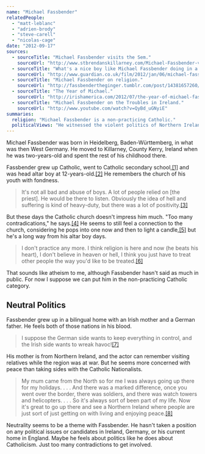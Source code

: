 ```yaml
---
name: "Michael Fassbender"
relatedPeople:
  - "matt-leblanc"
  - "adrien-brody"
  - "steve-carell"
  - "nicolas-cage"
date: "2012-09-17"
sources:
  - sourceTitle: "Michael Fassbender visits the Sem."
    sourceUrl: "http://www.stbrendanskillarney.com/Michael-Fassbender-visits-the-Sem-58-article.htm?saint=471ef2db39536a9745adb7ff53660b08"
  - sourceTitle: "What's a nice boy like Michael Fassbender doing in a film like Shame?"
    sourceUrl: "http://www.guardian.co.uk/film/2012/jan/06/michael-fassbender-shame-mcqueen"
  - sourceTitle: "Michael Fassbender on religion."
    sourceUrl: "http://fassbendertheginger.tumblr.com/post/14381657260/you-cant-not-be-religious-in-ireland-i-was-an"
  - sourceTitle: "The Year of Michael."
    sourceUrl: "http://irishamerica.com/2012/07/the-year-of-michael-fassbender/"
  - sourceTitle: "Michael Fassbender on the Troubles in Ireland."
    sourceUrl: "http://www.youtube.com/watch?v=QyBd_uGNyiE"
summaries:
  religion: "Michael Fassbender is a non-practicing Catholic."
  politicalViews: "He witnessed the violent politics of Northern Ireland as a kid, but isn't involved in politics these days."
---
```


Michael Fassbender was born in Heidelberg, Baden-Württemberg, in what was then West Germany. He moved to Killarney, County Kerry, Ireland when he was two-years-old and spent the rest of his childhood there.

Fassbender grew up Catholic, went to Catholic secondary school,<a class="source-citation" href="#http%3A%2F%2Fwww.stbrendanskillarney.com%2FMichael-Fassbender-visits-the-Sem-58-article.htm%3Fsaint%3D471ef2db39536a9745adb7ff53660b08" title="Michael Fassbender visits the Sem.">[1]</a> and was head altar boy at 12-years-old.<a class="source-citation" href="#http%3A%2F%2Fwww.guardian.co.uk%2Ffilm%2F2012%2Fjan%2F06%2Fmichael-fassbender-shame-mcqueen" title="What&apos;s a nice boy like Michael Fassbender doing in a film like Shame?">[2]</a> He remembers the church of his youth with fondness.

>It's not all bad and abuse of boys. A lot of people relied on [the priest]. He would be there to listen. Obviously the idea of hell and suffering is kind of heavy-duty, but there was a lot of positivity.<a class="source-citation" href="#http%3A%2F%2Fwww.guardian.co.uk%2Ffilm%2F2012%2Fjan%2F06%2Fmichael-fassbender-shame-mcqueen" title="What&apos;s a nice boy like Michael Fassbender doing in a film like Shame?">[3]</a>

But these days the Catholic church doesn't impress him much. "Too many contradications," he says.<a class="source-citation" href="#http%3A%2F%2Fwww.guardian.co.uk%2Ffilm%2F2012%2Fjan%2F06%2Fmichael-fassbender-shame-mcqueen" title="What&apos;s a nice boy like Michael Fassbender doing in a film like Shame?">[4]</a> He seems to still feel a connection to the church, considering he pops into one now and then to light a candle,<a class="source-citation" href="#http%3A%2F%2Fwww.guardian.co.uk%2Ffilm%2F2012%2Fjan%2F06%2Fmichael-fassbender-shame-mcqueen" title="What&apos;s a nice boy like Michael Fassbender doing in a film like Shame?">[5]</a> but he's a long way from his altar boy days.

>I don't practice any more. I think religion is here and now (he beats his heart), I don't believe in heaven or hell, I think you just have to treat other people the way you'd like to be treated.<a class="source-citation" href="#http%3A%2F%2Ffassbendertheginger.tumblr.com%2Fpost%2F14381657260%2Fyou-cant-not-be-religious-in-ireland-i-was-an" title="Michael Fassbender on religion.">[6]</a>

That sounds like atheism to me, although Fassbender hasn't said as much in public. For now I suppose we can put him in the non-practicing Catholic category.


## Neutral Politics

Fassbender grew up in a bilingual home with an Irish mother and a German father. He feels both of those nations in his blood.

>I suppose the German side wants to keep everything in control, and the Irish side wants to wreak havoc!<a class="source-citation" href="#http%3A%2F%2Firishamerica.com%2F2012%2F07%2Fthe-year-of-michael-fassbender%2F" title="The Year of Michael.">[7]</a>

His mother is from Northern Ireland, and the actor can remember visiting relatives while the region was at war. But he seems more concerned with peace than taking sides with the Catholic Nationalists.

>My mum came from the North so for me I was always going up there for my holidays. . . . And there was a marked difference, once you went over the border, there was soldiers, and there was watch towers and helicopters. . . . So it's always sort of been part of my life. Now it's great to go up there and see a Northern Ireland where people are just sort of just getting on with living and enjoying peace.<a class="source-citation" href="#http%3A%2F%2Fwww.youtube.com%2Fwatch%3Fv%3DQyBd_uGNyiE" title="Michael Fassbender on the Troubles in Ireland.">[8]</a>

Neutrality seems to be a theme with Fassbender. He hasn't taken a position on any political issues or candidates in Ireland, Germany, or his current home in England. Maybe he feels about politics like he does about Catholicism. Just too many contradictions to get involved.